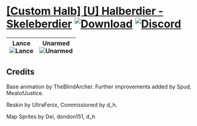 # [\[Custom Halb\] \[U\] Halberdier - Skeleberdier](https://github.com/Klokinator/FE-Repo/tree/main/Battle%20Animations/Infantry%20-%20(Lnc)%20Soldiers,%20Halberdiers/%5BCustom%20Halb%5D%20%5BU%5D%20Halberdier%20-%20Skeleberdier) [![Download](https://img.shields.io/badge/Download--red?style=social&logo=github)](https://minhaskamal.github.io/DownGit/#/home?url=https://github.com/Klokinator/FE-Repo/tree/main/Battle%20Animations/Infantry%20-%20(Lnc)%20Soldiers,%20Halberdiers/%5BCustom%20Halb%5D%20%5BU%5D%20Halberdier%20-%20Skeleberdier) [![Discord](https://img.shields.io/badge/Discord--blue?style=social&logo=discord)](https://discord.gg/C7VNGnyTPA)

| <b>Lance</b><br/><img alt="Lance" src="https://raw.githubusercontent.com/Klokinator/FE-Repo/main/Battle%20Animations/Infantry%20-%20(Lnc)%20Soldiers,%20Halberdiers/%5BCustom%20Halb%5D%20%5BU%5D%20Halberdier%20-%20Skeleberdier/2.%20Lance/Lance.gif"/> | <b>Unarmed</b><br/><img alt="Unarmed" src="https://raw.githubusercontent.com/Klokinator/FE-Repo/main/Battle%20Animations/Infantry%20-%20(Lnc)%20Soldiers,%20Halberdiers/%5BCustom%20Halb%5D%20%5BU%5D%20Halberdier%20-%20Skeleberdier/8.%20Unarmed/Unarmed.gif"/> |
| :---: | :---: |

## Credits

Base animation by TheBlindArcher. Further improvements added by Spud, MeatofJustice.

Reskin by UltraFenix, Commissioned by d_h.

Map Sprites by Dei, dondon151, d_h

